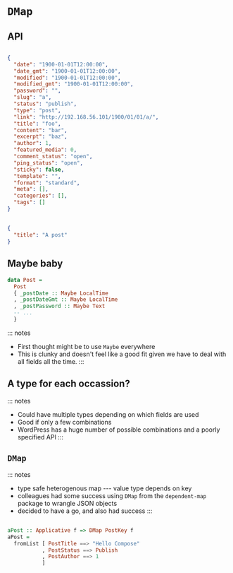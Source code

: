 # `DMap`

## API

##

```json
{
  "date": "1900-01-01T12:00:00",
  "date_gmt": "1900-01-01T12:00:00",
  "modified": "1900-01-01T12:00:00",
  "modified_gmt": "1900-01-01T12:00:00",
  "password": "",
  "slug": "a",
  "status": "publish",
  "type": "post",
  "link": "http://192.168.56.101/1900/01/01/a/",
  "title": "foo",
  "content": "bar",
  "excerpt": "baz",
  "author": 1,
  "featured_media": 0,
  "comment_status": "open",
  "ping_status": "open",
  "sticky": false,
  "template": "",
  "format": "standard",
  "meta": [],
  "categories": [],
  "tags": []
}
```

##

```json
{
  "title": "A post"
}
```

## Maybe baby

```haskell
data Post =
  Post
  { _postDate :: Maybe LocalTime
  , _postDateGmt :: Maybe LocalTime
  , _postPassword :: Maybe Text
  -- ...
  }
```

::: notes
- First thought might be to use `Maybe` everywhere
- This is clunky and doesn't feel like a good fit given we have to deal with all fields all the time.
:::

## A type for each occassion?

::: notes
- Could have multiple types depending on which fields are used
- Good if only a few combinations
- WordPress has a huge number of possible combinations and a poorly specified API
:::

## `DMap`

::: notes
- type safe heterogenous map --- value type depends on key
- colleagues had some success using `DMap` from the `dependent-map` package to wrangle JSON objects
- decided to have a go, and also had success
:::

##

```haskell
aPost :: Applicative f => DMap PostKey f
aPost =
  fromList [ PostTitle ==> "Hello Compose"
           , PostStatus ==> Publish
           , PostAuthor ==> 1
           ]
```

##

```haskell
```

